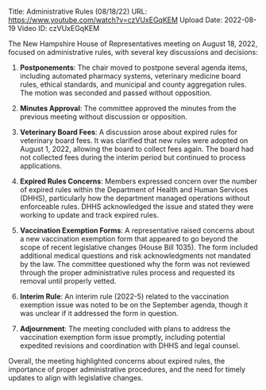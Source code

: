 Title: Administrative Rules (08/18/22)
URL: https://www.youtube.com/watch?v=czVUxEGqKEM
Upload Date: 2022-08-19
Video ID: czVUxEGqKEM

The New Hampshire House of Representatives meeting on August 18, 2022, focused on administrative rules, with several key discussions and decisions:

1. **Postponements**: The chair moved to postpone several agenda items, including automated pharmacy systems, veterinary medicine board rules, ethical standards, and municipal and county aggregation rules. The motion was seconded and passed without opposition.

2. **Minutes Approval**: The committee approved the minutes from the previous meeting without discussion or opposition.

3. **Veterinary Board Fees**: A discussion arose about expired rules for veterinary board fees. It was clarified that new rules were adopted on August 1, 2022, allowing the board to collect fees again. The board had not collected fees during the interim period but continued to process applications.

4. **Expired Rules Concerns**: Members expressed concern over the number of expired rules within the Department of Health and Human Services (DHHS), particularly how the department managed operations without enforceable rules. DHHS acknowledged the issue and stated they were working to update and track expired rules.

5. **Vaccination Exemption Forms**: A representative raised concerns about a new vaccination exemption form that appeared to go beyond the scope of recent legislative changes (House Bill 1035). The form included additional medical questions and risk acknowledgments not mandated by the law. The committee questioned why the form was not reviewed through the proper administrative rules process and requested its removal until properly vetted.

6. **Interim Rule**: An interim rule (2022-5) related to the vaccination exemption issue was noted to be on the September agenda, though it was unclear if it addressed the form in question.

7. **Adjournment**: The meeting concluded with plans to address the vaccination exemption form issue promptly, including potential expedited revisions and coordination with DHHS and legal counsel.

Overall, the meeting highlighted concerns about expired rules, the importance of proper administrative procedures, and the need for timely updates to align with legislative changes.